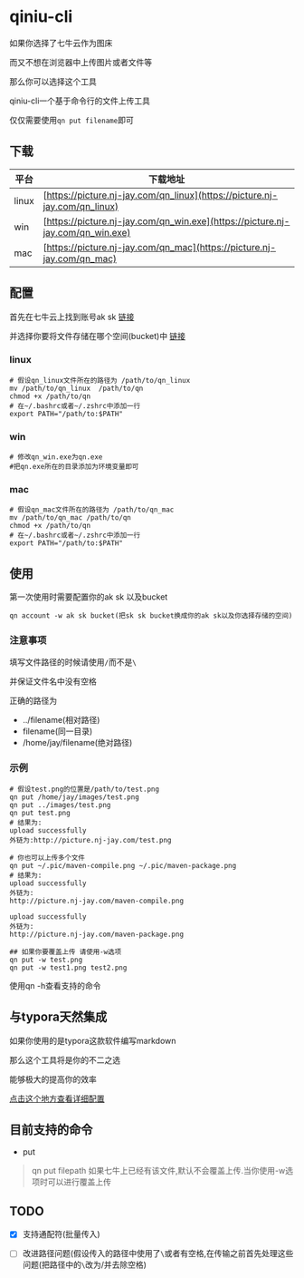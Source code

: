 # qiniu-cli

如果你选择了七牛云作为图床

而又不想在浏览器中上传图片或者文件等

那么你可以选择这个工具

qiniu-cli一个基于命令行的文件上传工具

仅仅需要使用`qn put filename`即可

## 下载

| 平台  | 下载地址                                                     |
| ----- | ------------------------------------------------------------ |
| linux | [https://picture.nj-jay.com/qn_linux](https://picture.nj-jay.com/qn_linux) |
| win   | [https://picture.nj-jay.com/qn_win.exe](https://picture.nj-jay.com/qn_win.exe) |
| mac   | [https://picture.nj-jay.com/qn_mac](https://picture.nj-jay.com/qn_mac) |

## 配置

首先在七牛云上找到账号ak sk [链接](https://portal.qiniu.com/user/key)

并选择你要将文件存储在哪个空间(bucket)中 [链接](https://portal.qiniu.com/kodo/bucket)

### linux

```shell
# 假设qn_linux文件所在的路径为 /path/to/qn_linux
mv /path/to/qn_linux  /path/to/qn
chmod +x /path/to/qn
# 在~/.bashrc或者~/.zshrc中添加一行
export PATH="/path/to:$PATH"
```

### win

```shell
# 修改qn_win.exe为qn.exe
#把qn.exe所在的目录添加为环境变量即可
```

### mac

```shell
# 假设qn_mac文件所在的路径为 /path/to/qn_mac
mv /path/to/qn_mac /path/to/qn
chmod +x /path/to/qn
# 在~/.bashrc或者~/.zshrc中添加一行
export PATH="/path/to:$PATH"
```

## 使用

第一次使用时需要配置你的ak sk 以及bucket

`qn account -w ak sk bucket(把sk sk bucket换成你的ak sk以及你选择存储的空间)`

### 注意事项

填写文件路径的时候请使用`/`而不是`\`

并保证文件名中没有空格

正确的路径为 

* ../filename(相对路径)
* filename(同一目录)
* /home/jay/filename(绝对路径)

### 示例

```shell
# 假设test.png的位置是/path/to/test.png
qn put /home/jay/images/test.png
qn put ../images/test.png
qn put test.png
# 结果为:
upload successfully
外链为:http://picture.nj-jay.com/test.png

# 你也可以上传多个文件
qn put ~/.pic/maven-compile.png ~/.pic/maven-package.png
# 结果为:
upload successfully
外链为:
http://picture.nj-jay.com/maven-compile.png

upload successfully
外链为:
http://picture.nj-jay.com/maven-package.png

## 如果你要覆盖上传 请使用-w选项
qn put -w test.png
qn put -w test1.png test2.png
```

使用qn -h查看支持的命令

## 与typora天然集成

如果你使用的是typora这款软件编写markdown

那么这个工具将是你的不二之选

能够极大的提高你的效率

[点击这个地方查看详细配置](docs/typora.md)

## 目前支持的命令

* put
> qn put filepath
> 如果七牛上已经有该文件,默认不会覆盖上传.当你使用-w选项时可以进行覆盖上传

## TODO

- [x] 支持通配符(批量传入)

- [ ] 改进路径问题(假设传入的路径中使用了`\`或者有空格,在传输之前首先处理这些问题(把路径中的`\`改为/并去除空格)
